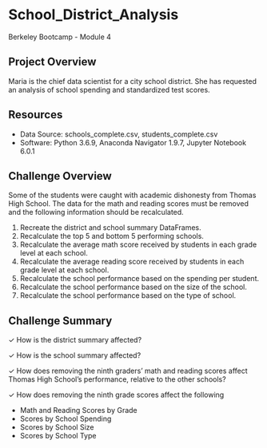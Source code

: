 # School_District_Analysis
Berkeley Bootcamp - Module 4

## Project Overview
Maria is the chief data scientist for a city school district. She has requested an analysis of school spending and standardized test scores.

## Resources
- Data Source: schools_complete.csv, students_complete.csv
- Software: Python 3.6.9, Anaconda Navigator 1.9.7, Jupyter Notebook 6.0.1

## Challenge Overview
Some of the students were caught with academic dishonesty from Thomas High School. The data for the math and reading scores must be removed and the following information should be recalculated.

1. Recreate the district and school summary DataFrames.
2. Recalculate the top 5 and bottom 5 performing schools.
3. Recalculate the average math score received by students in each grade level at each school.
4. Recalculate the average reading score received by students in each grade level at each school.
5. Recalculate the school performance based on the spending per student.
6. Recalculate the school performance based on the size of the school.
7. Recalculate the school performance based on the type of school.

## Challenge Summary

✓ How is the district summary affected?


✓ How is the school summary affected?


✓ How does removing the ninth graders’ math and reading scores affect Thomas High School’s performance, relative to the other schools?


✓ How does removing the ninth grade scores affect the following
- Math and Reading Scores by Grade
- Scores by School Spending
- Scores by School Size
- Scores by School Type
